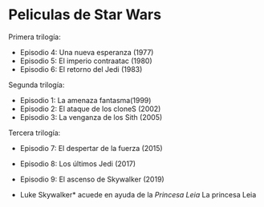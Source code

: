 
# Peliculas de Star Wars


Primera trilogía:
* Episodio 4: Una nueva esperanza (1977)
* Episodio 5: El imperio contraatac (1980)
* Episodio 6: El retorno del Jedi (1983)


 Segunda trilogía:


* Episodio 1: La amenaza fantasma(1999)
* Episodio 2: El ataque de los cloneS (2002)
* Episodio 3: La venganza de los Sith (2005)


Tercera trilogía:

* Episodio 7: El despertar de la fuerza (2015)
* Episodio 8: Los últimos Jedi (2017)
* Episodio 9: El ascenso de Skywalker (2019)


* Luke Skywalker* acuede en ayuda de la *Princesa Leia*
La princesa Leia

